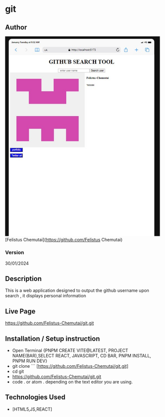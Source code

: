 # git
## Author
![image](https://github.com/Felistus-Chemutai/git/blob/main/Screenshot%202024-01-30%20093326.jpg)
[Felistus Chemutai](https://github.com/Felistus Chemutai)


### Version
30/01/2024
## Description
This is a web application designed to  output the github username upon search , it displays personal information
## Live Page 
https://github.com/Felistus-Chemutai/git.git
## Installation / Setup instruction
* Open Terminal {PNPM CREATE VITE@LATEST, PROJECT NAME(BAR),SELECT REACT, JAVASCRIPT, CD BAR, PNPM INSTALL, PNPM RUN DEV}
* git clone ``` [https://github.com/Felistus-Chemutai/git.git]
* cd git
* https://github.com/Felistus-Chemutai/git.git
* code . or atom . depending on the text editor you are using.
## Technologies Used
* [HTML5,JS,REACT]
